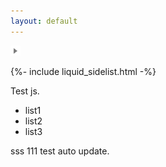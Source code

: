 ```yaml
---
layout: default
---
```

![imga](../assets/collapse-list.png)

{%- include liquid_sidelist.html -%}

Test js.

<ul id="uniqueID">
    <li>list1</li>
    <li>list2</li>
    <li>list3</li>
</ul>

sss
111 test auto update.
